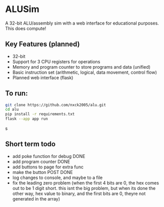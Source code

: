 # ALUSim

A 32-bit ALU/assembly sim with a web interface for educational purposes.
This does compute!

## Key Features (planned)

- 32-bit
- Support for 3 CPU registers for operations
- Memory and program counter to store programs and data (unified)
- Basic instruction set (arithmetic, logical, data movement, control flow)
- Planned web interface (flask)

## To run:
```bash
git clone https://github.com/nxck2005/alu.git
cd alu
pip install -r requirements.txt
flask --app app run
```
s
## Short term todo
- add poke function for debug DONE
- add program counter DONE
- add buttons to page for extra func
- make the button POST DONE
- log changes to console, and maybe to a file
- fix the leading zero problem (when the first 4 bits are 0, the hex comes out to be 1 digit short. this isnt the big problem, but when its done the other way, hex value to binary, and the first bits are 0, theyre not generated in the array)
